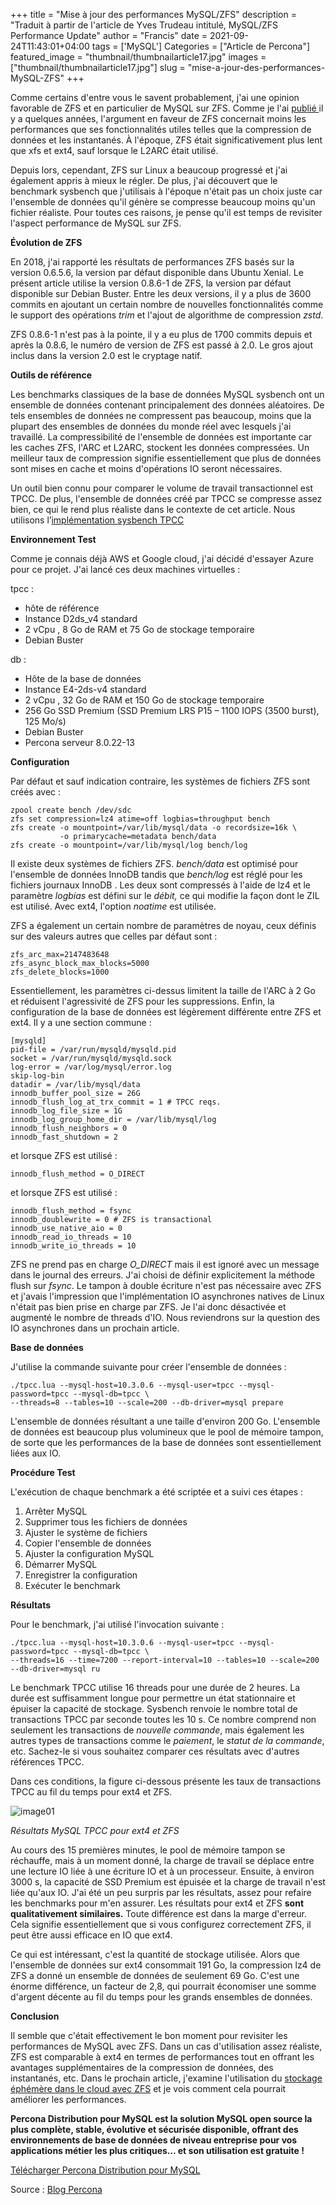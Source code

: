 ﻿+++
title = "Mise à jour des performances MySQL/ZFS"
description = "Traduit à partir de l'article de Yves Trudeau intitulé, MySQL/ZFS Performance Update"
author = "Francis"
date = 2021-09-24T11:43:01+04:00
tags = ['MySQL']
Categories = ["Article de Percona"]
featured_image = "thumbnail/thumbnailarticle17.jpg"
images = ["thumbnail/thumbnailarticle17.jpg"]
slug = "mise-a-jour-des-performances-MySQL-ZFS"
+++

Comme certains d'entre vous le savent probablement, j'ai une opinion favorable de ZFS et en particulier de MySQL sur ZFS. Comme je l'ai [publié ](https://www.percona.com/blog/2018/05/15/about-zfs-performance/) il y a quelques années, l'argument en faveur de ZFS concernait moins les performances que ses fonctionnalités utiles telles que la compression de données et les instantanés. À l'époque, ZFS était significativement plus lent que xfs et ext4, sauf lorsque le L2ARC était utilisé.

Depuis lors, cependant, ZFS sur Linux a beaucoup progressé et j'ai également appris à mieux le régler. De plus, j'ai découvert que le benchmark sysbench que j'utilisais à l'époque n'était pas un choix juste car l'ensemble de données qu'il génère se compresse beaucoup moins qu'un fichier réaliste. Pour toutes ces raisons, je pense qu'il est temps de revisiter l'aspect performance de MySQL sur ZFS.

**Évolution de ZFS**

En 2018, j'ai rapporté les résultats de performances ZFS basés sur la version 0.6.5.6, la version par défaut disponible dans Ubuntu Xenial. Le présent article utilise la version 0.8.6-1 de ZFS, la version par défaut disponible sur Debian Buster. Entre les deux versions, il y a plus de 3600 commits en ajoutant un certain nombre de nouvelles fonctionnalités comme le support des opérations *trim* et l'ajout de algorithme de compression *zstd*.

ZFS 0.8.6-1 n'est pas à la pointe, il y a eu plus de 1700 commits depuis et après la 0.8.6, le numéro de version de ZFS est passé à 2.0. Le gros ajout inclus dans la version 2.0 est le cryptage natif.

**Outils de référence**

Les benchmarks classiques de la base de données MySQL sysbench ont un ensemble de données contenant principalement des données aléatoires. De tels ensembles de données ne compressent pas beaucoup, moins que la plupart des ensembles de données du monde réel avec lesquels j'ai travaillé. La compressibilité de l'ensemble de données est importante car les caches ZFS, l'ARC et L2ARC, stockent les données compressées. Un meilleur taux de compression signifie essentiellement que plus de données sont mises en cache et moins d'opérations IO seront nécessaires. 

Un outil bien connu pour comparer le volume de travail transactionnel est TPCC. De plus, l'ensemble de données créé par TPCC se compresse assez bien, ce qui le rend plus réaliste dans le contexte de cet article. Nous utilisons l’[implémentation sysbench TPCC](https://github.com/Percona-Lab/sysbench-tpcc)

**Environnement Test**

Comme je connais déjà AWS et Google cloud, j'ai décidé d'essayer Azure pour ce projet. J'ai lancé ces deux machines virtuelles : 

tpcc :

- hôte de référence
- Instance D2ds\_v4 standard
- 2 vCpu , 8 Go de RAM et 75 Go de stockage temporaire
- Debian Buster

db :

- Hôte de la base de données
- Instance E4-2ds-v4 standard
- 2 vCpu , 32 Go de RAM et 150 Go de stockage temporaire
- 256 Go SSD Premium (SSD Premium LRS P15 – 1100 IOPS (3500 burst), 125 Mo/s)
- Debian Buster
- Percona serveur 8.0.22-13

**Configuration**

Par défaut et sauf indication contraire, les systèmes de fichiers ZFS sont créés avec :
```
zpool create bench /dev/sdc
zfs set compression=lz4 atime=off logbias=throughput bench
zfs create -o mountpoint=/var/lib/mysql/data -o recordsize=16k \
           -o primarycache=metadata bench/data
zfs create -o mountpoint=/var/lib/mysql/log bench/log
```

Il existe deux systèmes de fichiers ZFS. *bench/data* est optimisé pour l'ensemble de données InnoDB tandis que *bench/log* est réglé pour les fichiers journaux InnoDB . Les deux sont compressés à l'aide de lz4 et le paramètre *logbias* est défini sur le *débit,* ce qui modifie la façon dont le ZIL est utilisé. Avec ext4, l'option *noatime* est utilisée.

ZFS a également un certain nombre de paramètres de noyau, ceux définis sur des valeurs autres que celles par défaut sont :
```
zfs_arc_max=2147483648
zfs_async_block_max_blocks=5000
zfs_delete_blocks=1000
```
Essentiellement, les paramètres ci-dessus limitent la taille de l'ARC à 2 Go et réduisent l'agressivité de ZFS pour les suppressions. Enfin, la configuration de la base de données est légèrement différente entre ZFS et ext4. Il y a une section commune :

```
[mysqld]
pid-file = /var/run/mysqld/mysqld.pid
socket = /var/run/mysqld/mysqld.sock
log-error = /var/log/mysql/error.log
skip-log-bin
datadir = /var/lib/mysql/data
innodb_buffer_pool_size = 26G
innodb_flush_log_at_trx_commit = 1 # TPCC reqs.
innodb_log_file_size = 1G
innodb_log_group_home_dir = /var/lib/mysql/log
innodb_flush_neighbors = 0
innodb_fast_shutdown = 2
```

et lorsque ZFS est utilisé :

```
innodb_flush_method = O_DIRECT
```

et lorsque ZFS est utilisé :
```
innodb_flush_method = fsync
innodb_doublewrite = 0 # ZFS is transactional
innodb_use_native_aio = 0
innodb_read_io_threads = 10
innodb_write_io_threads = 10
```
ZFS ne prend pas en charge *O\_DIRECT* mais il est ignoré avec un message dans le journal des erreurs. J'ai choisi de définir explicitement la méthode flush sur *fsync*. Le tampon à double écriture n'est pas nécessaire avec ZFS et j'avais l'impression que l'implémentation IO asynchrones natives de Linux n'était pas bien prise en charge par ZFS. Je l'ai donc désactivée et augmenté le nombre de threads d'IO. Nous reviendrons sur la question des IO asynchrones dans un prochain article.

**Base de données**

J'utilise la commande suivante pour créer l'ensemble de données :

```
./tpcc.lua --mysql-host=10.3.0.6 --mysql-user=tpcc --mysql-password=tpcc --mysql-db=tpcc \
--threads=8 --tables=10 --scale=200 --db-driver=mysql prepare
```

L'ensemble de données résultant a une taille d'environ 200 Go. L'ensemble de données est beaucoup plus volumineux que le pool de mémoire tampon, de sorte que les performances de la base de données sont essentiellement liées aux IO.

**Procédure Test**

L'exécution de chaque benchmark a été scriptée et a suivi ces étapes :

1. Arrêter MySQL
1. Supprimer tous les fichiers de données
1. Ajuster le système de fichiers
1. Copier l'ensemble de données
1. Ajuster la configuration MySQL
1. Démarrer MySQL
1. Enregistrer la configuration
1. Exécuter le benchmark

**Résultats**

Pour le benchmark, j'ai utilisé l'invocation suivante :
```
./tpcc.lua --mysql-host=10.3.0.6 --mysql-user=tpcc --mysql-password=tpcc --mysql-db=tpcc \
--threads=16 --time=7200 --report-interval=10 --tables=10 --scale=200 --db-driver=mysql ru
```
Le benchmark TPCC utilise 16 threads pour une durée de 2 heures. La durée est suffisamment longue pour permettre un état stationnaire et épuiser la capacité de stockage. Sysbench renvoie le nombre total de transactions TPCC par seconde toutes les 10 s. Ce nombre comprend non seulement les transactions de *nouvelle commande*, mais également les autres types de transactions comme le *paiement*, le *statut de la commande*, etc. Sachez-le si vous souhaitez comparer ces résultats avec d'autres références TPCC.

Dans ces conditions, la figure ci-dessous présente les taux de transactions TPCC au fil du temps pour ext4 et ZFS.

![image01](/posts/article17/img01.png)

*Résultats MySQL TPCC pour ext4 et ZFS*

Au cours des 15 premières minutes, le pool de mémoire tampon se réchauffe, mais à un moment donné, la charge de travail se déplace entre une lecture IO liée à une écriture IO et à un processeur. Ensuite, à environ 3000 s, la capacité de SSD Premium est épuisée et la charge de travail n'est liée qu'aux IO. J'ai été un peu surpris par les résultats, assez pour refaire les benchmarks pour m'en assurer. Les résultats pour ext4 et ZFS **sont qualitativement similaires.** Toute différence est dans la marge d'erreur. Cela signifie essentiellement que si vous configurez correctement ZFS, il peut être aussi efficace en IO que ext4.

Ce qui est intéressant, c'est la quantité de stockage utilisée. Alors que l'ensemble de données sur ext4 consommait 191 Go, la compression lz4 de ZFS a donné un ensemble de données de seulement 69 Go. C'est une énorme différence, un facteur de 2,8, qui pourrait économiser une somme d'argent décente au fil du temps pour les grands ensembles de données.

**Conclusion**

Il semble que c'était effectivement le bon moment pour revisiter les performances de MySQL avec ZFS. Dans un cas d'utilisation assez réaliste, ZFS est comparable à ext4 en termes de performances tout en offrant les avantages supplémentaires de la compression de données, des instantanés, etc. Dans le prochain article, j'examine l'utilisation du [stockage éphémère dans le cloud avec ZFS](https://www.percona.com/blog/mysql-zfs-in-the-cloud-leveraging-ephemeral-storage/) et je vois comment cela pourrait améliorer les performances.  

**Percona Distribution pour MySQL est la solution MySQL open source la plus complète, stable, évolutive et sécurisée disponible, offrant des environnements de base de données de niveau entreprise pour vos applications métier les plus critiques… et son utilisation est gratuite !**

[Télécharger Percona Distribution pour MySQL](https://www.percona.com/software/mysql-database)

Source : [Blog Percona](https://www.percona.com/blog/mysql-zfs-performance-update/) 
